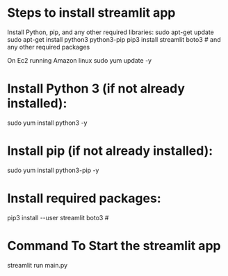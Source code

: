 # Steps to install streamlit app

Install Python, pip, and any other required libraries:
sudo apt-get update
sudo apt-get install python3 python3-pip
pip3 install streamlit boto3 # and any other required packages


On Ec2 running Amazon linux
sudo yum update -y
# Install Python 3 (if not already installed):
sudo yum install python3 -y
# Install pip (if not already installed):
sudo yum install python3-pip -y
# Install required packages:
pip3 install --user streamlit boto3 #

# Command To Start the streamlit app 
streamlit run main.py